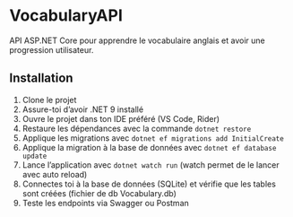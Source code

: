 # VocabularyAPI

API ASP.NET Core pour apprendre le vocabulaire anglais et avoir une progression utilisateur.

## Installation

1. Clone le projet
2. Assure-toi d’avoir .NET 9 installé
3. Ouvre le projet dans ton IDE préféré (VS Code, Rider)
4. Restaure les dépendances avec la commande `dotnet restore`
6. Applique les migrations avec `dotnet ef migrations add InitialCreate`
7. Applique la migration à la base de données avec `dotnet ef database update`
7. Lance l’application avec `dotnet watch run` (watch permet de le lancer avec auto reload)
8. Connectes toi à la base de données (SQLite) et vérifie que les tables sont créées (fichier de db Vocabulary.db)
8. Teste les endpoints via Swagger ou Postman
